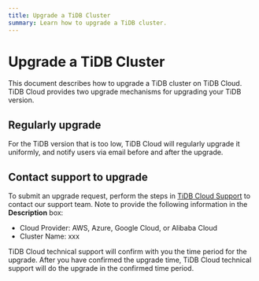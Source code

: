 ```yaml
---
title: Upgrade a TiDB Cluster
summary: Learn how to upgrade a TiDB cluster.
---
```


# Upgrade a TiDB Cluster

This document describes how to upgrade a TiDB cluster on TiDB Cloud. TiDB Cloud provides two upgrade mechanisms for upgrading your TiDB version.

## Regularly upgrade

For the TiDB version that is too low, TiDB Cloud will regularly upgrade it uniformly, and notify users via email before and after the upgrade.

## Contact support to upgrade

To submit an upgrade request, perform the steps in [TiDB Cloud Support](/tidb-cloud/tidb-cloud-support.md) to contact our support team. Note to provide the following information in the **Description** box:

- Cloud Provider: AWS, Azure, Google Cloud, or Alibaba Cloud
- Cluster Name: xxx

TiDB Cloud technical support will confirm with you the time period for the upgrade. After you have confirmed the upgrade time, TiDB Cloud technical support will do the upgrade in the confirmed time period.
